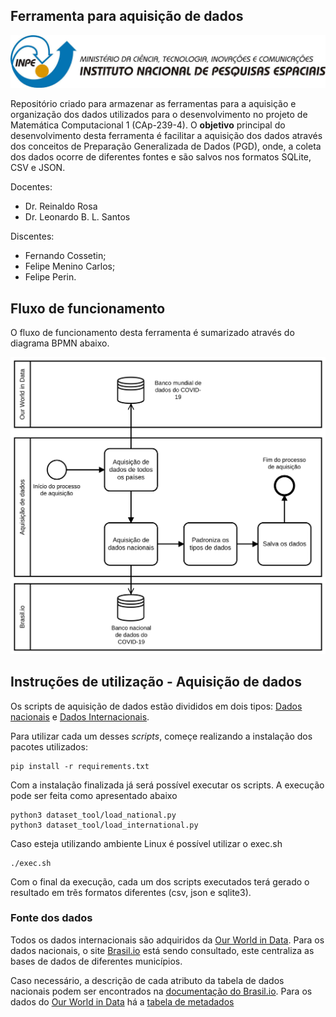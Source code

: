 ## Ferramenta para aquisição de dados

<center>
    <img src="images/logo_inpe.png"/>
</center>

Repositório criado para armazenar as ferramentas para a aquisição e organização dos dados utilizados para o desenvolvimento no projeto de Matemática Computacional 1 (CAp-239-4). O **objetivo** principal do desenvolvimento desta ferramenta é facilitar a aquisição dos dados através dos conceitos de Preparação Generalizada de Dados (PGD), onde, a coleta dos dados ocorre de diferentes fontes e são salvos nos formatos SQLite, CSV e JSON.

Docentes:
- Dr. Reinaldo Rosa
- Dr. Leonardo B. L. Santos

Discentes:
 - Fernando Cossetin;
 - Felipe Menino Carlos;
 - Felipe Perin.

## Fluxo de funcionamento

O fluxo de funcionamento desta ferramenta é sumarizado através do diagrama BPMN abaixo.

<div align="center">
    <img src="images/fluxo_operacao_ferramenta_aquisicao.png">
</div>

## Instruções de utilização - Aquisição de dados

Os scripts de aquisição de dados estão divididos em dois tipos: [Dados nacionais](dataset_tool/load_national.py) e [Dados Internacionais](dataset_tool/load_international.py).

Para utilizar cada um desses *scripts*, começe realizando a instalação dos pacotes utilizados:

```shell
pip install -r requirements.txt
```

Com a instalação finalizada já será possível executar os scripts. A execução pode ser feita como apresentado abaixo

```shell
python3 dataset_tool/load_national.py
python3 dataset_tool/load_international.py
```

Caso esteja utilizando ambiente Linux é possível utilizar o exec.sh

```shell
./exec.sh
```

Com o final da execução, cada um dos scripts executados terá gerado o resultado em trẽs formatos diferentes (csv, json e sqlite3).

### Fonte dos dados

Todos os dados internacionais são adquiridos da [Our World in Data](https://ourworldindata.org/how-to-use-our-world-in-data). Para os dados nacionais, o site [Brasil.io](https://brasil.io/home/) está sendo consultado, este centraliza as bases de dados de diferentes municípios.

Caso necessário, a descrição de cada atributo da tabela de dados nacionais podem ser encontrados na [documentação do Brasil.io](https://github.com/turicas/covid19-br/blob/master/api.md#caso_full). Para os dados do [Our World in Data](https://ourworldindata.org/how-to-use-our-world-in-data) há a [tabela de metadados](https://github.com/owid/covid-19-data/blob/master/public/data/owid-covid-data-codebook.md)
